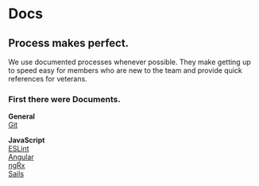 # Docs 

## Process makes perfect.  

We use documented processes whenever possible. They make getting up to speed easy for members who are new to the team and provide quick references for veterans. 

### First there were Documents.
**General**  
[Git](docs/git.md)  

  
**JavaScript**  
[ESLint](docs/eslint.md)  
[Angular](docs/angular.md)  
[ngRx](docs/ngrx.md)  
[Sails](docs/sails.md)  
